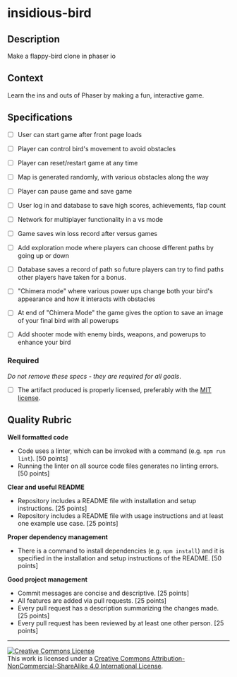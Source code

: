 # insidious-bird

## Description

Make a flappy-bird clone in phaser io

## Context

Learn the ins and outs of Phaser by making a fun, interactive game.

## Specifications

- [ ] User can start game after front page loads
- [ ] Player can control bird's movement to avoid obstacles
- [ ] Player can reset/restart game at any time
- [ ] Map is generated randomly, with various obstacles along the way
- [ ] Player can pause game and save game
- [ ] User log in and database to save high scores, achievements, flap count
- [ ] Network for multiplayer functionality in a vs mode
- [ ] Game saves win loss record after versus games
- [ ] Add exploration mode where players can choose different paths by going up or down
- [ ] Database saves a record of path so future players can try to find paths other players have taken for a bonus.
- [ ] "Chimera mode" where various power ups change both your bird's appearance and how it interacts with obstacles
- [ ] At end of "Chimera Mode" the game gives the option to save an image of your final bird with all powerups
- [ ] Add shooter mode with enemy birds, weapons, and powerups to enhance your bird


### Required

_Do not remove these specs - they are required for all goals_.

- [ ] The artifact produced is properly licensed, preferably with the [MIT license][mit-license].

## Quality Rubric

**Well formatted code**
- Code uses a linter, which can be invoked with a command (e.g. `npm run lint`). [50 points]
- Running the linter on all source code files generates no linting errors. [50 points]

**Clear and useful README**
- Repository includes a README file with installation and setup instructions. [25 points]
- Repository includes a README file with usage instructions and at least one example use case. [25 points]

**Proper dependency management**
- There is a command to install dependencies (e.g. `npm install`) and it is specified in the installation and setup instructions of the README. [50 points]

**Good project management**
- Commit messages are concise and descriptive. [25 points]
- All features are added via pull requests. [25 points]
- Every pull request has a description summarizing the changes made. [25 points]
- Every pull request has been reviewed by at least one other person. [25 points]

---

<!-- LICENSE -->

<a rel="license" href="http://creativecommons.org/licenses/by-nc-sa/4.0/"><img alt="Creative Commons License" style="border-width:0" src="https://i.creativecommons.org/l/by-nc-sa/4.0/80x15.png" /></a>
<br />This work is licensed under a <a rel="license" href="http://creativecommons.org/licenses/by-nc-sa/4.0/">Creative Commons Attribution-NonCommercial-ShareAlike 4.0 International License</a>.

[mit-license]: https://opensource.org/licenses/MIT
